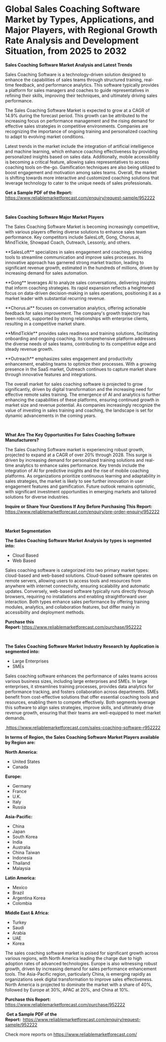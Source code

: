 <p><h1>Global Sales Coaching Software Market by Types, Applications, and Major Players, with Regional Growth Rate Analysis and Development Situation, from 2025 to 2032</h1></p><p><strong>Sales Coaching Software Market Analysis and Latest Trends</strong></p>
<p><p>Sales Coaching Software is a technology-driven solution designed to enhance the capabilities of sales teams through structured training, real-time feedback, and performance analytics. This software typically provides a platform for sales managers and coaches to guide representatives in refining their skills, improving their techniques, and ultimately driving sales performance.</p><p>The Sales Coaching Software Market is expected to grow at a CAGR of 14.9% during the forecast period. This growth can be attributed to the increasing focus on performance management and the rising demand for effective sales strategies in competitive environments. Companies are recognizing the importance of ongoing training and personalized coaching to adapt to evolving market conditions.</p><p>Latest trends in the market include the integration of artificial intelligence and machine learning, which enhance coaching effectiveness by providing personalized insights based on sales data. Additionally, mobile accessibility is becoming a critical feature, allowing sales representatives to access coaching tools on-the-go. Gamification techniques are also being utilized to boost engagement and motivation among sales teams. Overall, the market is shifting towards more interactive and customized coaching solutions that leverage technology to cater to the unique needs of sales professionals.</p></p>
<p><strong>Get a Sample PDF of the Report:&nbsp;</strong> <a href="https://www.reliablemarketforecast.com/enquiry/request-sample/952222?utm_campaign=2753&utm_medium=2&utm_source=Github&utm_content=ia&utm_term=06032025&utm_id=sales-coaching-software">https://www.reliablemarketforecast.com/enquiry/request-sample/952222</a></p>
<p>&nbsp;</p>
<p><strong>Sales Coaching Software Major Market Players</strong></p>
<p><p>The Sales Coaching Software Market is becoming increasingly competitive, with various players offering diverse solutions to enhance sales team performance. Key competitors include SalesLoft, Gong, Chorus.ai, MindTickle, Showpad Coach, Outreach, Lessonly, and others.</p><p>**SalesLoft** specializes in sales engagement and coaching, providing tools to streamline communication and improve sales processes. Its innovative approach has garnered strong market traction, leading to significant revenue growth, estimated in the hundreds of millions, driven by increasing demand for sales automation.</p><p>**Gong** leverages AI to analyze sales conversations, delivering insights that inform coaching strategies. Its rapid expansion reflects a heightened focus on data-driven decision-making in sales operations, positioning it as a market leader with substantial recurring revenue.</p><p>**Chorus.ai** focuses on conversation analytics, offering actionable feedback for sales improvement. The company's growth trajectory has been robust, supported by strong relationships with enterprise clients, resulting in a competitive market share.</p><p>**MindTickle** provides sales readiness and training solutions, facilitating onboarding and ongoing coaching. Its comprehensive platform addresses the diverse needs of sales teams, contributing to its competitive edge and steady revenue growth.</p><p>**Outreach** emphasizes sales engagement and productivity enhancement, enabling teams to optimize their processes. With a growing presence in the SaaS market, Outreach continues to capture market share through innovative features and integrations.</p><p>The overall market for sales coaching software is projected to grow significantly, driven by digital transformation and the increasing need for effective remote sales training. The emergence of AI and analytics is further enhancing the capabilities of these platforms, ensuring continued growth in market size and revenue potential. As companies increasingly recognize the value of investing in sales training and coaching, the landscape is set for dynamic advancements in the coming years.</p></p>
<p>&nbsp;</p>
<p><strong>What Are The Key Opportunities For Sales Coaching Software Manufacturers?</strong></p>
<p><p>The Sales Coaching Software market is experiencing robust growth, projected to expand at a CAGR of over 20% through 2028. This surge is driven by increasing demand for personalized training solutions and real-time analytics to enhance sales performance. Key trends include the integration of AI for predictive insights and the rise of mobile coaching platforms. As organizations prioritize continuous learning and adaptability in sales strategies, the market is likely to see further innovation in user engagement features and gamification. Future outlook remains optimistic, with significant investment opportunities in emerging markets and tailored solutions for diverse industries.</p></p>
<p><strong>Inquire or Share Your Questions If Any Before Purchasing This Report:</strong> <a href="https://www.reliablemarketforecast.com/enquiry/pre-order-enquiry/952222?utm_campaign=2753&utm_medium=2&utm_source=Github&utm_content=ia&utm_term=06032025&utm_id=sales-coaching-software">https://www.reliablemarketforecast.com/enquiry/pre-order-enquiry/952222</a></p>
<p>&nbsp;</p>
<p><strong>Market Segmentation</strong></p>
<p><strong>The Sales Coaching Software Market Analysis by types is segmented into:</strong></p>
<p><ul><li>Cloud Based</li><li>Web Based</li></ul></p>
<p><p>Sales coaching software is categorized into two primary market types: cloud-based and web-based solutions. Cloud-based software operates on remote servers, allowing users to access tools and resources from anywhere with internet connectivity, ensuring scalability and automatic updates. Conversely, web-based software typically runs directly through browsers, requiring no installations and enabling straightforward user interaction. Both types enhance sales performance by offering training modules, analytics, and collaboration features, but differ mainly in accessibility and deployment methods.</p></p>
<p><strong>Purchase this Report:&nbsp;</strong><a href="https://www.reliablemarketforecast.com/purchase/952222?utm_campaign=2753&utm_medium=2&utm_source=Github&utm_content=ia&utm_term=06032025&utm_id=sales-coaching-software">https://www.reliablemarketforecast.com/purchase/952222</a></p>
<p>&nbsp;</p>
<p><strong>The Sales Coaching Software Market Industry Research by Application is segmented into:</strong></p>
<p><ul><li>Large Enterprises</li><li>SMEs</li></ul></p>
<p><p>Sales coaching software enhances the performance of sales teams across various business sizes, including large enterprises and SMEs. In large enterprises, it streamlines training processes, provides data analytics for performance tracking, and fosters collaboration across departments. SMEs benefit from cost-effective solutions that offer essential coaching tools and resources, enabling them to compete effectively. Both segments leverage this software to align sales strategies, improve skills, and ultimately drive revenue growth, ensuring that their teams are well-equipped to meet market demands.</p></p>
<p><a href="https://www.reliablemarketforecast.com/sales-coaching-software-r952222?utm_campaign=2753&utm_medium=2&utm_source=Github&utm_content=ia&utm_term=06032025&utm_id=sales-coaching-software">&nbsp;https://www.reliablemarketforecast.com/sales-coaching-software-r952222</a></p>
<p><strong>In terms of Region, the Sales Coaching Software Market Players available by Region are:</strong></p>
<p>
    <p> <strong> North America: </strong>
        <ul>
            <li>United States</li>
            <li>Canada</li>
        </ul>
        </p> 
    <p> <strong> Europe: </strong>
        <ul>
            <li>Germany</li>
            <li>France</li>
            <li>U.K.</li>
            <li>Italy</li>
            <li>Russia</li>
        </ul>
        </p> 
    <p> <strong> Asia-Pacific: </strong>
        <ul>
            <li>China</li>
            <li>Japan</li>
            <li>South Korea</li>
            <li>India</li>
            <li>Australia</li>
            <li>China Taiwan</li>
            <li>Indonesia</li>
            <li>Thailand</li>
            <li>Malaysia</li>
        </ul>
        </p> 
    <p> <strong> Latin America: </strong>
        <ul>
            <li>Mexico</li>
            <li>Brazil</li>
            <li>Argentina Korea</li>
            <li>Colombia</li>
        </ul>
        </p> 
    <p> <strong> Middle East & Africa: </strong>
        <ul>
            <li>Turkey</li>
            <li>Saudi</li>
            <li>Arabia</li>
            <li>UAE</li>
            <li>Korea</li>
        </ul>
    </p>
    </p>
<p><p>The sales coaching software market is poised for significant growth across various regions, with North America leading the charge due to high adoption rates of advanced technologies. Europe is also witnessing robust growth, driven by increasing demand for sales performance enhancement tools. The Asia-Pacific region, particularly China, is emerging rapidly as organizations seek digital transformation to improve sales effectiveness. North America is projected to dominate the market with a share of 40%, followed by Europe at 30%, APAC at 20%, and China at 10%.</p></p>
<p><strong>Purchase this Report: </strong><a href="https://www.reliablemarketforecast.com/purchase/952222?utm_campaign=2753&utm_medium=2&utm_source=Github&utm_content=ia&utm_term=06032025&utm_id=sales-coaching-software">https://www.reliablemarketforecast.com/purchase/952222</a></p>
<p>&nbsp;<strong>Get a Sample PDF of the Report:&nbsp;&nbsp;</strong><a href="https://www.reliablemarketforecast.com/enquiry/request-sample/952222?utm_campaign=2753&utm_medium=2&utm_source=Github&utm_content=ia&utm_term=06032025&utm_id=sales-coaching-software">https://www.reliablemarketforecast.com/enquiry/request-sample/952222</a></p>
<p><strong></strong></p>
<p>Check more reports on <a href="https://www.reliablemarketforecast.com/?utm_campaign=2753&utm_medium=2&utm_source=Github&utm_content=ia&utm_term=06032025&utm_id=sales-coaching-software">https://www.reliablemarketforecast.com/</a></p>